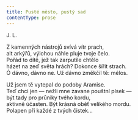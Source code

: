 ```yaml
---
title: Pusté město, pustý sad
contentType: prose
---
```


<section>

J. L.

Z kamenných nástrojů svívá vítr prach,  
alt arkýřů, výlohou náhle pluje tvoje čelo.  
Pořád to dítě, jež tak zarputile chtělo  
házet na zeď světa hrách? Dokonce šířit strach.  
Ó dávno, dávno ne. Už dávno změkčil tě: mélos.

Už jsem tě vytepal do podoby Aramise.  
Teď chci jen — nežli mne zavane pouštní písek —  
být tady pro průniky tvého kordu,  
aktivně účasten. Být krásná oběť velikého mordu.  
Polapen při každé z tvých čistek…

</section>
